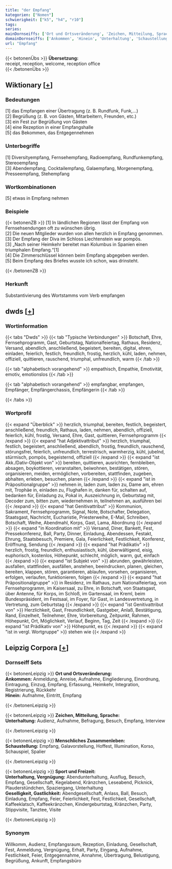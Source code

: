 ```yaml
---
title: "der Empfang"
kategorien: ["Nomen"]
schwierigkeit: ["k5", "h4", "r10"]
tags:
series:
mainDornseiffs: ['Ort und Ortsveränderung', 'Zeichen, Mitteilung, Sprache', 'Menschliches Zusammenleben', 'Sport und Freizeit']
domainDornseiffs: ['Ankommen', 'Hinein', 'Unterhaltung', 'Schaustellung', 'Unterhaltung, Vergnügung', 'Geselligkeit, Gastlichkeit']
url: "Empfang"
---
```


{{< betonenÜbs >}}
**Übersetzung:**  
receipt, reception, welcome, reception office  
{{< /betonenÜbs >}}

## Wiktionary [[+](https://de.wiktionary.org/wiki/Empfang)]

### Bedeutungen
[1] das Empfangen einer Übertragung (z. B. Rundfunk, Funk,…)  
[2] Begrüßung (z. B. von Gästen, Mitarbeitern, Freunden, etc.)  
[3] ein Fest zur Begrüßung von Gästen  
[4] eine Rezeption in einer Empfangshalle  
[5] das Bekommen, das Entgegennehmen  

### Unterbegriffe
[1] Diversityempfang, Fernsehempfang, Radioempfang, Rundfunkempfang, Stereoempfang  
[3] Abendempfang, Cocktailempfang, Galaempfang, Morgenempfang, Presseempfang, Stehempfang  

### Wortkombinationen
[5] etwas in Empfang nehmen  

### Beispiele
{{< betonenZB >}}
[1] In ländlichen Regionen lässt der Empfang von Fernsehsendungen oft zu wünschen übrig.  
[2] Die neuen Mitglieder wurden von allen herzlich in Empfang genommen.  
[3] Der Empfang der Diva im Schloss Liechtenstein war pompös.  
[3] „Nach seiner Heimkehr bereitet man Kolumbus in Spanien einen triumphalen Empfang.“[1]  
[4] Die Zimmerschlüssel können beim Empfang abgegeben werden.  
[5] Beim Empfang des Briefes wusste ich schon, was drinsteht.  

{{< /betonenZB >}}
### Herkunft
Substantivierung des Wortstamms vom Verb empfangen  



## dwds [[+](https://www.dwds.de/wb/Empfang)]

### Wortinformation
{{< tabs "Dwds" >}}
{{< tab "Typische Verbindungen" >}}
Botschaft, Ehre, Fernsehprogramm, Gast, Geburtstag, Nationalfeiertag, Rathaus, Residenz, Versand, abendlich, anschließend, begeistert, bereiten, digital, ehren, einladen, feierlich, festlich, freundlich, frostig, herzlich, kühl, laden, nehmen, offiziell, quittieren, rauschend, triumphal, unfreundlich, warm
{{< /tab >}}

{{< tab "alphabetisch vorangehend" >}}
empathisch, Empathie, Emotivität, emotiv, emotionslos
{{< /tab >}}

{{< tab "alphabetisch vorangehend" >}}
empfangbar, empfangen, Empfänger, Empfängerchassis, Empfängerin
{{< /tab >}}

{{< /tabs >}}

### Wortprofil
{{< expand "Überblick" >}} herzlich, triumphal, bereiten, festlich, begeistert, anschließend, freundlich, Rathaus, laden, nehmen, abendlich, offiziell, feierlich, kühl, frostig, Versand, Ehre, Gast, quittieren, Fernsehprogramm {{< /expand >}}
{{< expand "hat Adjektivattribut" >}} herzlich, triumphal, festlich, begeistert, anschließend, abendlich, frostig, freundlich, rauschend, störungsfrei, feierlich, unfreundlich, terrestrisch, warmherzig, kühl, jubelnd, stürmisch, pompös, begeisternd, offiziell {{< /expand >}}
{{< expand "ist Akk./Dativ-Objekt von" >}} bereiten, quittieren, ausrichten, fernbleiben, absagen, boykottieren, veranstalten, beiwohnen, bestätigen, stören, organisieren, meiden, ermöglichen, vorbereiten, stattfinden, zugeben, abhalten, erleben, besuchen, planen {{< /expand >}}
{{< expand "ist in Präpositionalgruppe" >}} nehmen in, laden zum, laden zu, Dame am, ehren mit, Trophäe in, einladen zu, Flughafen in, danken für, schalten auf, bedanken für, Einladung zu, Pokal in, Auszeichnung in, Geburtstag mit, Decoder zum, bitten zum, wiedernehmen in, teilnehmen an, ausführen bei {{< /expand >}}
{{< expand "hat Genitivattribut" >}} Kommunion, Sakrament, Fernsehprogramm, Signal, Note, Botschafter, Delegation, Staatsgast, Nachricht, Eucharistie, Priesterweihe, E-Mail, Schreiben, Botschaft, Weihe, Abendmahl, Korps, Gast, Lama, Abordnung {{< /expand >}}
{{< expand "in Koordination mit" >}} Versand, Diner, Bankett, Fest, Pressekonferenz, Ball, Party, Dinner, Einladung, Abendessen, Festakt, Ehrung, Staatsbesuch, Premiere, Gala, Feierlichkeit, Festlichkeit, Konferenz, Eröffnung, Sendung {{< /expand >}}
{{< expand "hat Prädikativ" >}} herzlich, frostig, freundlich, enthusiastisch, kühl, überwältigend, eisig, euphorisch, kostenlos, Höhepunkt, schlecht, möglich, warm, gut, einfach {{< /expand >}}
{{< expand "ist Subjekt von" >}} abrunden, gewährleisten, ausfallen, stattfinden, ausfällen, anstehen, beeindrucken, planen, gleichen, bereiten, klappen, stören, garantieren, ablaufen, vorsehen, organisieren, erfolgen, verlaufen, funktionieren, folgen {{< /expand >}}
{{< expand "hat Präpositionalgruppe" >}} in Residenz, im Rathaus, zum Nationalfeiertag, von Fernsehprogramm, im Kaisersaal, zu Ehre, in Botschaft, von Staatsgast, über Antenne, für Korps, im Schloß, im Gartensaal, im Kreml, beim Bundespräsident, im Festsaal, im Foyer, für Gast, in Landesvertretung, in Vertretung, zum Geburtstag {{< /expand >}}
{{< expand "ist Genitivattribut von" >}} Herzlichkeit, Gast, Freundlichkeit, Gastgeber, Anlaß, Bestätigung, Rand, Einzelheit, Teilnehmer, Ehre, Vorbereitung, Zeitpunkt, Rahmen, Höhepunkt, Ort, Möglichkeit, Verlauf, Beginn, Tag, Zeit {{< /expand >}}
{{< expand "ist Prädikativ von" >}} Höhepunkt, es {{< /expand >}}
{{< expand "ist in vergl. Wortgruppe" >}} stehen wie {{< /expand >}}

## Leipzig Corpora [[+](https://corpora.uni-leipzig.de/en/res?word=Empfang&corpusId=deu_newscrawl-public_2018)]

### Dornseiff Sets
{{< betonenLeipzig >}}
**Ort und Ortsveränderung:**  
**Ankommen:** Anmeldung, Anreise, Aufnahme, Eingliederung, Einordnung, Eintragung, Einzug, Empfang, Erfassung, Heimkehr, Integration, Registrierung, Rückkehr  
**Hinein:** Aufnahme, Eintritt, Empfang  

{{< /betonenLeipzig >}}


{{< betonenLeipzig >}}
**Zeichen, Mitteilung, Sprache:**  
**Unterhaltung:** Audienz, Aufnahme, Befragung, Besuch, Empfang, Interview  

{{< /betonenLeipzig >}}


{{< betonenLeipzig >}}
**Menschliches Zusammenleben:**  
**Schaustellung:** Empfang, Galavorstellung, Hoffest, Illumination, Korso, Schauspiel, Spalier  

{{< /betonenLeipzig >}}


{{< betonenLeipzig >}}
**Sport und Freizeit:**  
**Unterhaltung, Vergnügung:** Abendunterhaltung, Ausflug, Besuch, Empfang, Gesellschaft, Kegelabend, Kränzchen, Leseabend, Picknick, Plauderstündchen, Spaziergang, Unterhaltung  
**Geselligkeit, Gastlichkeit:** Abendgesellschaft, Anlass, Ball, Besuch, Einladung, Empfang, Feier, Feierlichkeit, Fest, Festlichkeit, Gesellschaft, Kaffeeklatsch, Kaffeekränzchen, Kindergeburtstag, Kränzchen, Party, Stippvisite, Tanztee, Visite  

{{< /betonenLeipzig >}}

### Synonym
Willkomm, Audienz, Empfangsraum, Rezeption, Einladung, Gesellschaft, Fest, Anmeldung, Vergnügung, Erhalt, Party, Eingang, Aufnahme, Festlichkeit, Feier, Entgegennahme, Annahme, Übertragung, Belustigung, Begrüßung, Ankunft, Empfangsbüro

